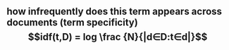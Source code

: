 how infrequently does this term appears across documents (term specificity)
$$idf(t,D) = log \frac {N}{|d∈D:t∈d|}$$
- 